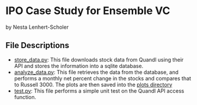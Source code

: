 # IPO Case Study for Ensemble VC
by Nesta Lenhert-Scholer

## File Descriptions
- [store_data.py](./store_data.py): This file downloads stock data from Quandl using their API and 
stores the information into a sqlite database.
- [analyze_data.py](./analyze_data.py): This file retrieves the data from the database, and performs
a monthly net percent change in the stocks and compares that to Russell 3000. The plots are then saved
into the [plots directory](./plots/)
- [test.py](./test.py): This file performs a simple unit test on the Quandl API access function.